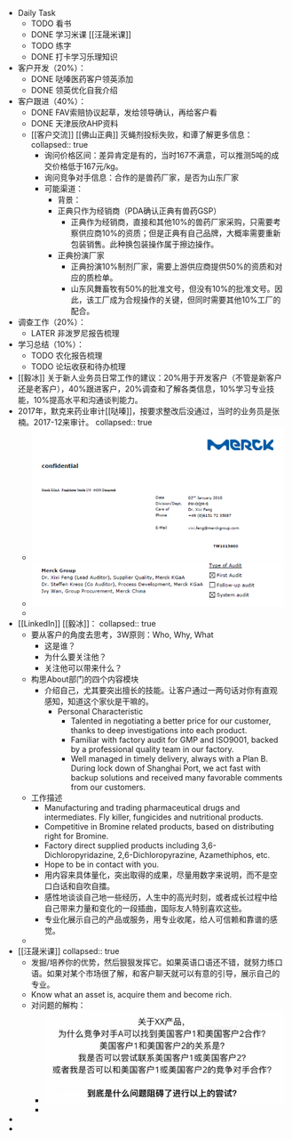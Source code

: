 - Daily Task
	- TODO 看书
	- DONE 学习米课 [[汪晟米课]]
	- TODO 练字
	- DONE 打卡学习乐理知识
- 客户开发（20%）：
	- DONE 哒嗪医药客户领英添加
	- DONE 领英优化自我介绍
- 客户跟进（40%）：
	- DONE FAV索赔协议起草，发给领导确认，再给客户看
	- DONE 天津辰欣AHP资料
	- [[客户交流]] [[佛山正典]] 灭蝇剂投标失败，和谭了解更多信息：
	  collapsed:: true
		- 询问价格区间：差异肯定是有的，当时167不满意，可以推测5吨的成交价格低于167元/kg。
		- 询问竞争对手信息：合作的是兽药厂家，是否为山东厂家
		- 可能渠道：
			- 背景：
			- 正典只作为经销商（PDA确认正典有兽药GSP）
				- 正典作为经销商，直接和其他10%的兽药厂家采购，只需要考察供应商10%的资质；但是正典有自己品牌，大概率需要重新包装销售。此种换包装操作属于擦边操作。
			- 正典扮演厂家
				- 正典扮演10%制剂厂家，需要上游供应商提供50%的资质和对应的质检单。
				- 山东风舞畜牧有50%的批准文号，但没有10%的批准文号。因此，该工厂成为合规操作的关键，但同时需要其他10%工厂的配合。
- 调查工作（20%）：
	- LATER 非泼罗尼报告梳理
- 学习总结（10%）：
	- TODO 农化报告梳理
	- TODO 论坛收获和待办梳理
- [[毅冰]] 关于新人业务员日常工作的建议：20%用于开发客户（不管是新客户还是老客户），40%跟进客户，20%调查和了解各类信息，10%学习专业技能，10%提高水平和沟通谈判能力。
- 2017年，默克来药业审计[[哒嗪]]，按要求整改后没通过，当时的业务员是张楠。2017-12来审计。
  collapsed:: true
	- ![c4a8353f1b7278c33d843f15c839821.png](../assets/c4a8353f1b7278c33d843f15c839821_1660805783717_0.png)
	- ![3b654e84db0f9105dc7889f3a1c2d46.png](../assets/3b654e84db0f9105dc7889f3a1c2d46_1660805797723_0.png)
	-
- [[LinkedIn]] [[毅冰]]：
  collapsed:: true
	- 要从客户的角度去思考，3W原则：Who, Why, What
		- 这是谁？
		- 为什么要关注他？
		- 关注他可以带来什么？
	- 构思About部门的四个内容模块
		- 介绍自己，尤其要突出擅长的技能。让客户通过一两句话对你有直观感知，知道这个家伙是干嘛的。
			- Personal Characteristic
				- Talented in negotiating a better price for our customer, thanks to deep investigations into each product.
				- Familiar with factory audit for GMP and ISO9001, backed by a professional quality team in our factory.
				- Well managed in timely delivery, always with a Plan B. During lock down of Shanghai Port, we act fast with backup solutions and received many favorable comments from our customers.
	- 工作描述
		- Manufacturing and trading pharmaceutical drugs and intermediates. Fly killer, fungicides and nutritional products.
		- Competitive in Bromine related products, based on distributing  right for Bromine.
		- Factory direct supplied products including 3,6-Dichloropyridazine, 2,6-Dichloropyrazine, Azamethiphos, etc.
		- Hope to be in contact with you.
		- 用内容来具体量化，突出取得的成果，尽量用数字来说明，而不是空口白话和自吹自擂。
		- 感性地谈谈自己地一些经历，人生中的高光时刻，或者成长过程中给自己带来力量和变化的一段插曲，国际友人特别喜欢这些。
		- 专业化展示自己的产品或服务，用专业收尾，给人可信赖和靠谱的感觉。
	-
- [[汪晟米课]]
  collapsed:: true
	- 发掘/培养你的优势，然后狠狠发挥它。如果英语口语还不错，就努力练口语。如果对某个市场很了解，和客户聊天就可以有意的引导，展示自己的专业。
	- Know what an asset is, acquire them and become rich.
	- 对问题的解构：
		- ![image.png](../assets/image_1660827682734_0.png)
		-
-
-